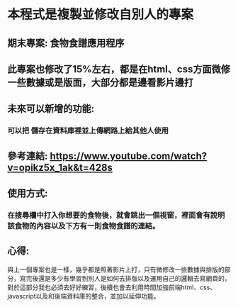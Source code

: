 # 本程式是複製並修改自別人的專案

## 期末專案:  食物食譜應用程序


## 此專案也修改了15%左右，都是在html、css方面微修一些數據或是版面，大部分都是邊看影片邊打


## 未來可以新增的功能:


### 可以把 儲存在資料庫裡並上傳網路上給其他人使用




## 參考連結: https://www.youtube.com/watch?v=opikz5x_1ak&t=428s




## 使用方式:

### 在搜尋欄中打入你想要的食物後，就會跳出一個視窗，裡面會有說明該食物的內容以及下方有一則食物食譜的連結。



## 心得:
與上一個專案也是一樣，幾乎都是照著影片上打，只有微修改一些數據與排版的部分，寫完後還是多少有學習到別人是如何去排版以及運用自己的邏輯去寫網頁的，對於這部分我也必須去好好練習，後續也會去利用時間加強前端html、css、javascript以及和後端資料庫的整合，並加以延伸功能。



